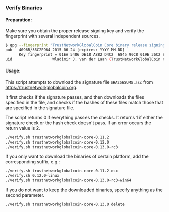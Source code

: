 ### Verify Binaries

#### Preparation:

Make sure you obtain the proper release signing key and verify the fingerprint with several independent sources.

```sh
$ gpg --fingerprint "TrustNetworkGlobalCoin Core binary release signing key"
pub   4096R/36C2E964 2015-06-24 [expires: YYYY-MM-DD]
      Key fingerprint = 01EA 5486 DE18 A882 D4C2  6845 90C8 019E 36C2 E964
uid                  Wladimir J. van der Laan (TrustNetworkGlobalCoin Core binary release signing key) <laanwj@gmail.com>
```

#### Usage:

This script attempts to download the signature file `SHA256SUMS.asc` from https://trustnetworkglobalcoin.org.

It first checks if the signature passes, and then downloads the files specified in the file, and checks if the hashes of these files match those that are specified in the signature file.

The script returns 0 if everything passes the checks. It returns 1 if either the signature check or the hash check doesn't pass. If an error occurs the return value is 2.


```sh
./verify.sh trustnetworkglobalcoin-core-0.11.2
./verify.sh trustnetworkglobalcoin-core-0.12.0
./verify.sh trustnetworkglobalcoin-core-0.13.0-rc3
```

If you only want to download the binaries of certain platform, add the corresponding suffix, e.g.:

```sh
./verify.sh trustnetworkglobalcoin-core-0.11.2-osx
./verify.sh 0.12.0-linux
./verify.sh trustnetworkglobalcoin-core-0.13.0-rc3-win64
```

If you do not want to keep the downloaded binaries, specify anything as the second parameter.

```sh
./verify.sh trustnetworkglobalcoin-core-0.13.0 delete
```
